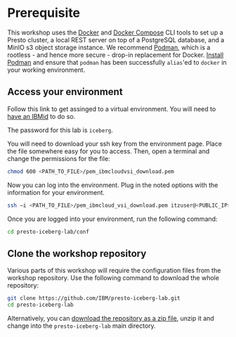 # Prerequisite

This workshop uses the [Docker](https://docs.docker.com/) and [Docker Compose](https://docs.docker.com/compose/) CLI tools to set up a Presto cluster, a local REST server on top of a PostgreSQL database, and a MinIO s3 object storage instance. We recommend [Podman](https://podman.io/), which is a rootless - and hence more secure - drop-in replacement for Docker. [Install Podman](https://podman.io/docs/installation) and ensure that `podman` has been successfully `alias`'ed to `docker` in your working environment.

## Access your environment

Follow this link to get assinged to a virtual environment. You will need to [have an IBMid](https://urldefense.proofpoint.com/v2/url?u=https-3A__u8160902.ct.sendgrid.net_ls_click-3Fupn-3Du001.WEgFBoj4nWPI2JVlMtlISVaUWb-2D2BKVVRyzKGz4-2D2Fk-2D2BN5gX-2D2Bzbzzuj7knp-2D2BRrBtADnUCKfKzQZMR795EP0qc-2D2BqNMEeXHDUkbIDUbuhAr79fPybqvB1-2D2BwK5D-2D2BGY-2D2FjrblXATO3zDjzELtGvt2mnxmUDfZhzRpe1UzPJ9oWMbsScfMgAiN2cCSzJBW2q3wKQWCTYcvggG70bwHIJNAwLlw2qvmGy7QUV4lz7QxjeuTsXGcQ2zJbdqVO8iEWIkwyEKJVlztaEx-2D2BbOy9NdEtPOrrcVxZGsE0vbOg7ZmofVOIJw-2D2Bi-2D2FUZrkhNv8ZNLbfB5Maega10QcFOd-5F2KNIHf68nrNXZBhbSjT32rtBn8AcSdShM0OFmJCOy-2D2F8mM8KLPVzgoIryCNce9eHb5GAB-2D2FmZxYqUGZQrkV4vr4iiHE5q9m0R5zIZ0xhwrjTZsZk9CpnhbQdF9IHndzCHaGopV4L-2D2Fh3yaQBXhiTw1YmAJFFfk9I906QeRXULRR3gfpEsFKvRUgXDB77xOQKUGntFzlkb-2D2FDi80zmnLU-2D2Bv1DQ37IjLJUfJUd-2D2F3woNREwuju0k5eDkEdg11omP9xazHVGD2n3PNzgYwCMYq7xySb9jnLjM-2D2FU-2D2BIiER5pK2LwF4ctNL34IVShdZfbjSJXZ-2D2FT-2D2FKnEFgsY7Ee1-2D2B0sXHsucf6A0GgSPwV6wSenvCt5YF8PWB80mnsMiGIaAXgPLjDM8h7rBiYGnaDg2vK3uIOtgytMkg-2D3D-2D3D&d=DwMFAg&c=BSDicqBQBDjDI9RkVyTcHQ&r=dIs2381eqVWuNGLqb7ZQ673HFdGQmASi_gH1hQrYTAo&m=T2uF0fYsP5fo-n_b3Z7XO-n-S3wSbm4riV_qoZzc6ogopcUw6yk0637bgFFbOsIX&s=2C6Qc0g6ia89JzvkqhiFUYSwiGQDxWw5MQmV3El0Ha4&e=) to do so.

The password for this lab is `iceberg`.

You will need to download your ssh key from the environment page. Place the file somewhere easy for you to access. Then, open a terminal and change the permissions for the file:

```bash
chmod 600 <PATH_TO_FILE>/pem_ibmcloudvsi_download.pem
```

Now you can log into the environment. Plug in the noted options with the information for your environment.

```bash
ssh –i <PATH_TO_FILE>/pem_ibmcloud_vsi_download.pem itzuser@<PUBLIC_IP> -p 2223
```

Once you are logged into your environment, run the following command:

```bash
cd presto-iceberg-lab/conf
```

## Clone the workshop repository

Various parts of this workshop will require the configuration files from the workshop repository. Use the following command to download the whole repository:

```bash
git clone https://github.com/IBM/presto-iceberg-lab.git
cd presto-iceberg-lab
```

Alternatively, you can [download the repository as a zip file](https://codeload.github.com/IBM/presto-iceberg-lab/zip/refs/heads/main), unzip it and change into the `presto-iceberg-lab` main directory.
